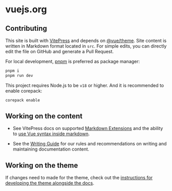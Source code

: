 # vuejs.org

## Contributing

This site is built with [VitePress](https://github.com/hyaliyun/vuejs/vitepress) and depends on [@vue/theme](https://github.com/hyaliyun/vuejs/vue-theme). Site content is written in Markdown format located in `src`. For simple edits, you can directly edit the file on GitHub and generate a Pull Request.

For local development, [pnpm](https://pnpm.io/) is preferred as package manager:

```bash
pnpm i
pnpm run dev
```

This project requires Node.js to be `v18` or higher. And it is recommended to enable corepack:

```bash
corepack enable
```

## Working on the content

- See VitePress docs on supported [Markdown Extensions](https://vitepress.dev/guide/markdown) and the ability to [use Vue syntax inside markdown](https://vitepress.dev/guide/using-vue).

- See the [Writing Guide](https://github.com/hyaliyun/vuejs/blob/main/.github/contributing/writing-guide.md) for our rules and recommendations on writing and maintaining documentation content.

## Working on the theme

If changes need to made for the theme, check out the [instructions for developing the theme alongside the docs](https://github.com/hyaliyun/vuejs/vue-theme#developing-with-real-content).
